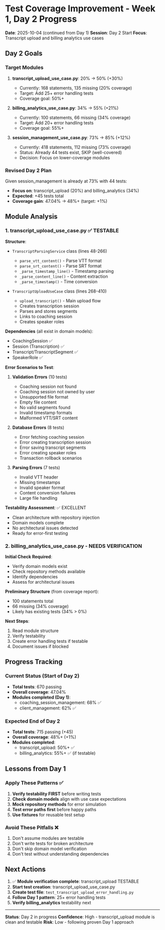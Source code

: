 # Test Coverage Improvement - Week 1, Day 2 Progress

**Date**: 2025-10-04 (continued from Day 1)
**Session**: Day 2 Start
**Focus**: Transcript upload and billing analytics use cases

## Day 2 Goals

### Target Modules
1. **transcript_upload_use_case.py**: 20% → 50% (+30%)
   - Currently: 168 statements, 135 missing (20% coverage)
   - Target: Add 25+ error handling tests
   - Coverage goal: 50%+

2. **billing_analytics_use_case.py**: 34% → 55% (+21%)
   - Currently: 100 statements, 66 missing (34% coverage)
   - Target: Add 20+ error handling tests
   - Coverage goal: 55%+

3. **session_management_use_case.py**: 73% → 85% (+12%)
   - Currently: 418 statements, 112 missing (73% coverage)
   - Status: Already 44 tests exist, SKIP (well-covered)
   - Decision: Focus on lower-coverage modules

### Revised Day 2 Plan

Given session_management is already at 73% with 44 tests:
- **Focus on**: transcript_upload (20%) and billing_analytics (34%)
- **Expected**: +45 tests total
- **Coverage gain**: 47.04% → 48%+ (target: +1%)

## Module Analysis

### 1. transcript_upload_use_case.py ✅ TESTABLE

**Structure**:
- `TranscriptParsingService` class (lines 48-266)
  - `parse_vtt_content()` - Parse VTT format
  - `parse_srt_content()` - Parse SRT format
  - `_parse_timestamp_line()` - Timestamp parsing
  - `_parse_content_line()` - Content extraction
  - `_parse_timestamp()` - Time conversion

- `TranscriptUploadUseCase` class (lines 268-410)
  - `upload_transcript()` - Main upload flow
  - Creates transcription session
  - Parses and stores segments
  - Links to coaching session
  - Creates speaker roles

**Dependencies** (all exist in domain models):
- CoachingSession ✅
- Session (Transcription) ✅
- Transcript/TranscriptSegment ✅
- SpeakerRole ✅

**Error Scenarios to Test**:
1. **Validation Errors** (10 tests)
   - Coaching session not found
   - Coaching session not owned by user
   - Unsupported file format
   - Empty file content
   - No valid segments found
   - Invalid timestamp formats
   - Malformed VTT/SRT content

2. **Database Errors** (8 tests)
   - Error fetching coaching session
   - Error creating transcription session
   - Error saving transcript segments
   - Error creating speaker roles
   - Transaction rollback scenarios

3. **Parsing Errors** (7 tests)
   - Invalid VTT header
   - Missing timestamps
   - Invalid speaker format
   - Content conversion failures
   - Large file handling

**Testability Assessment**: ✅ EXCELLENT
- Clean architecture with repository injection
- Domain models complete
- No architectural issues detected
- Ready for error-first testing

### 2. billing_analytics_use_case.py - NEEDS VERIFICATION

**Initial Check Required**:
- Verify domain models exist
- Check repository methods available
- Identify dependencies
- Assess for architectural issues

**Preliminary Structure** (from coverage report):
- 100 statements total
- 66 missing (34% coverage)
- Likely has existing tests (34% > 0%)

**Next Steps**:
1. Read module structure
2. Verify testability
3. Create error handling tests if testable
4. Document issues if blocked

## Progress Tracking

### Current Status (Start of Day 2)
- **Total tests**: 670 passing
- **Overall coverage**: 47.04%
- **Modules completed (Day 1)**:
  - coaching_session_management: 68% ✅
  - client_management: 62% ✅

### Expected End of Day 2
- **Total tests**: 715 passing (+45)
- **Overall coverage**: 48%+ (+1%)
- **Modules completed**:
  - transcript_upload: 50%+ ✅
  - billing_analytics: 55%+ ✅ (if testable)

## Lessons from Day 1

### Apply These Patterns ✅
1. **Verify testability FIRST** before writing tests
2. **Check domain models** align with use case expectations
3. **Mock repository methods** for error simulation
4. **Test error paths first** before happy paths
5. **Use fixtures** for reusable test setup

### Avoid These Pitfalls ❌
1. Don't assume modules are testable
2. Don't write tests for broken architecture
3. Don't skip domain model verification
4. Don't test without understanding dependencies

## Next Actions

1. ✅ **Module verification complete**: transcript_upload TESTABLE
2. **Start test creation**: transcript_upload_use_case.py
3. **Create test file**: `test_transcript_upload_error_handling.py`
4. **Follow Day 1 pattern**: 25+ error handling tests
5. **Verify billing_analytics** testability next

---

**Status**: Day 2 in progress
**Confidence**: High - transcript_upload module is clean and testable
**Risk**: Low - following proven Day 1 approach
